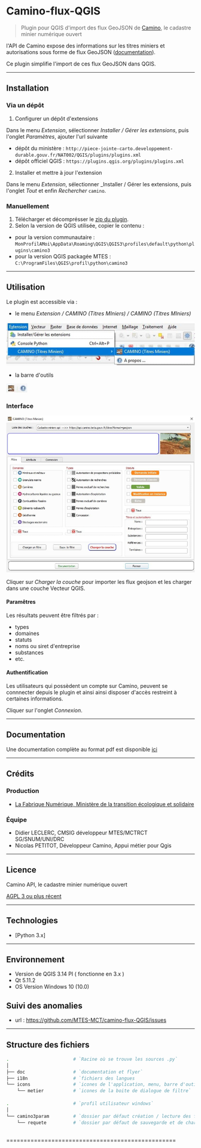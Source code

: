 # Camino-flux-QGIS

> Plugin pour QGIS d'import des flux GeoJSON de [Camino](https://camino.beta.gouv.fr), le cadastre minier numérique ouvert

l'API de Camino expose des informations sur les titres miniers et autorisations sous forme de flux GeoJSON ([documentation](https://docs.camino.beta.gouv.fr/pages/Utilisation/04-flux.html)). 

Ce plugin simplifie l'import de ces flux GeoJSON dans QGIS.

---

## Installation

### Via un dépôt

1. Configurer un dépôt d'extensions

Dans le menu _Extension_, sélectionner _Installer / Gérer les extensions_, puis l'onglet _Paramètres_, ajouter l'url suivante 

- dépôt du ministère : `http://piece-jointe-carto.developpement-durable.gouv.fr/NAT002/QGIS/plugins/plugins.xml`
- dépôt officiel QGIS : `https://plugins.qgis.org/plugins/plugins.xml`

2. Installer et mettre à jour l'extension

Dans le menu _Extension_, sélectionner _Installer / Gérer les extensions, puis l'onglet _Tout_ et enfin _Rechercher_ `camino`.

### Manuellement

1. Télécharger et décomprésser le [zip du plugin](https://github.com/MTES-MCT/camino-flux-QGIS/releases).
2. Selon la version de QGIS utilisée, copier le contenu :

- pour la version communautaire : `MonProfilAMoi\AppData\Roaming\QGIS\QGIS3\profiles\default\python\plugins\camino3`
- pour la version QGIS packagée MTES : `C:\ProgramFiles\QGIS\profil\python\camino3`

---

## Utilisation

Le plugin est accessible via : 

- le menu _Extension / CAMINO (Titres MIniers) / CAMINO (Titres MIniers)_

![qgis extension screenshot](doc/camino-flux-qgis-extension.jpg)

- la barre d'outils 

![qgis toolsbar screenshot](doc/camino-flux-qgis-toolsbar.jpg)

### Interface

![camino plugin screenshot](doc/camino-flux-qgis.jpg)

Cliquer sur _Charger la couche_ pour importer les flux geojson et les charger dans une couche Vecteur QGIS.

#### Paramêtres

Les résultats peuvent être filtrés par : 

- types
- domaines
- statuts
- noms ou siret d'entreprise
- substances
- etc.

#### Authentification 

Les utilisateurs qui possèdent un compte sur Camino, peuvent se connnecter depuis le plugin et ainsi ainsi disposer d'accès restreint à certaines informations. 

Cliquer sur l'onglet _Connexion_.

---

## Documentation

Une documentation complète au format pdf est disponible [ici](https://github.com/MTES-MCT/camino-flux-QGIS/blob/master/doc/camino_doc.pdf)

---

## Crédits

### Production

- [La Fabrique Numérique, Ministère de la transition écologique et solidaire](https://www.ecologique-solidaire.gouv.fr/inauguration-fabrique-numerique-lincubateur-des-ministeres-charges-lecologie-et-des-territoires)

### Équipe

- Didier LECLERC, CMSIG développeur MTES/MCTRCT SG/SNUM/UNI/DRC
- Nicolas PETITOT, Développeur Camino, Appui métier pour Qgis

---

## Licence

Camino API, le cadastre minier numérique ouvert

[AGPL 3 ou plus récent](https://spdx.org/licenses/AGPL-3.0-or-later.html)

---           

## Technologies
- [Python 3.x]

---           

## Environnement
 - Version de QGIS 3.14 PI ( fonctionne en 3.x )
 - Qt 5.11.2 
 - OS Version Windows 10 (10.0)

## Suivi des anomalies
 - url : https://github.com/MTES-MCT/camino-flux-QGIS/issues    

---

## Structure des fichiers
```bash
.                        # `Racine où se trouve les sources .py`
│
├── doc                  # `documentation et flyer`
├── i18n                 # `fichiers des langues
└── icons                # `icones de l'application, menu, barre d'outils, IHM`
    └── metier           # `icones de la boite de dialogue de filtre`
    
.                        # `profil utilisateur windows`
│
└── camino3param         # `dossier par défaut création / lecture des fichiers *.par (urlcamino.par / logincaminocourriel.par)`
    └── requete          # `dossier par défaut de sauvegarde et de chargement des requetes (filtres)`
   
```
=================================================